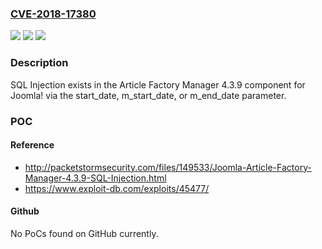 ### [CVE-2018-17380](https://cve.mitre.org/cgi-bin/cvename.cgi?name=CVE-2018-17380)
![](https://img.shields.io/static/v1?label=Product&message=n%2Fa&color=blue)
![](https://img.shields.io/static/v1?label=Version&message=n%2Fa&color=blue)
![](https://img.shields.io/static/v1?label=Vulnerability&message=n%2Fa&color=brighgreen)

### Description

SQL Injection exists in the Article Factory Manager 4.3.9 component for Joomla! via the start_date, m_start_date, or m_end_date parameter.

### POC

#### Reference
- http://packetstormsecurity.com/files/149533/Joomla-Article-Factory-Manager-4.3.9-SQL-Injection.html
- https://www.exploit-db.com/exploits/45477/

#### Github
No PoCs found on GitHub currently.

